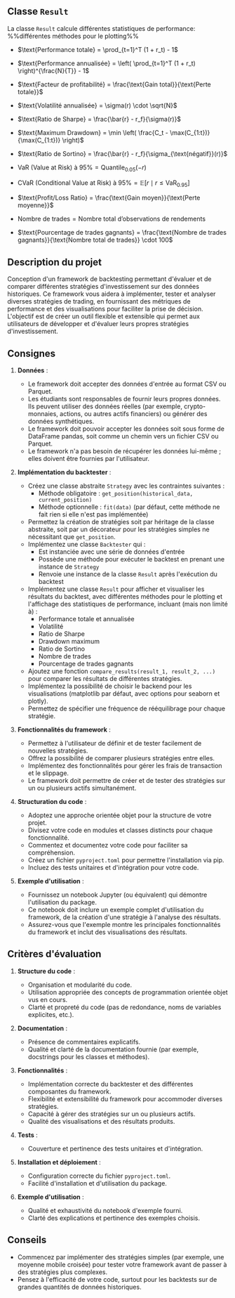 ## Classe `Result` 

La classe `Result` calcule différentes statistiques de performance: %%différentes méthodes pour le plotting%%

- $\text{Performance totale} = \prod_{t=1}^T (1 + r_t) - 1$

- $\text{Performance annualisée} = \left( \prod_{t=1}^T (1 + r_t) \right)^{\frac{N}{T}} - 1$

- $\text{Facteur de profitabilité} = \frac{\text{Gain total}}{\text{Perte totale}}$

- $\text{Volatilité annualisée} = \sigma(r) \cdot \sqrt{N}$

- $\text{Ratio de Sharpe} = \frac{\bar{r} - r_f}{\sigma(r)}$

- $\text{Maximum Drawdown} = \min \left( \frac{C_t - \max(C_{1:t})}{\max(C_{1:t})} \right)$

- $\text{Ratio de Sortino} = \frac{\bar{r} - r_f}{\sigma_{\text{négatif}}(r)}$

- $\text{VaR (Value at Risk) à 95\%} = \text{Quantile}_{0.05}(-r)$

- $\text{CVaR (Conditional Value at Risk) à 95\%} = \mathbb{E}[r \mid r \leq \text{VaR}_{0.95}]$

- $\text{Profit/Loss Ratio} = \frac{\text{Gain moyen}}{\text{Perte moyenne}}$

- $\text{Nombre de trades} = \text{Nombre total d’observations de rendements}$

- $\text{Pourcentage de trades gagnants} = \frac{\text{Nombre de trades gagnants}}{\text{Nombre total de trades}} \cdot 100$




## Description du projet

Conception d'un framework de backtesting permettant d'évaluer et de comparer différentes stratégies d'investissement sur des données historiques. Ce framework vous aidera à implémenter, tester et analyser diverses stratégies de trading, en fournissant des métriques de performance et des visualisations pour faciliter la prise de décision. L'objectif est de créer un outil flexible et extensible qui permet aux utilisateurs de développer et d'évaluer leurs propres stratégies d'investissement.

## Consignes

1. **Données** :
   - Le framework doit accepter des données d'entrée au format CSV ou Parquet.
   - Les étudiants sont responsables de fournir leurs propres données. Ils peuvent utiliser des données réelles (par exemple, crypto-monnaies, actions, ou autres actifs financiers) ou générer des données synthétiques.
   - Le framework doit pouvoir accepter les données soit sous forme de DataFrame pandas, soit comme un chemin vers un fichier CSV ou Parquet.
   - Le framework n'a pas besoin de récupérer les données lui-même ; elles doivent être fournies par l'utilisateur.

2. **Implémentation du backtester** :
   - Créez une classe abstraite `Strategy` avec les contraintes suivantes :
     - Méthode obligatoire : `get_position(historical_data, current_position)`
     - Méthode optionnelle : `fit(data)` (par défaut, cette méthode ne fait rien si elle n'est pas implémentée)
   - Permettez la création de stratégies soit par héritage de la classe abstraite, soit par un décorateur pour les stratégies simples ne nécessitant que `get_position`.
   - Implémentez une classe `Backtester` qui :
     - Est instanciée avec une série de données d'entrée
     - Possède une méthode pour exécuter le backtest en prenant une instance de `Strategy`
     - Renvoie une instance de la classe `Result` après l'exécution du backtest
   - Implémentez une classe `Result` pour afficher et visualiser les résultats du backtest, avec différentes méthodes pour le plotting et l'affichage des statistiques de performance, incluant (mais non limité à) :
     - Performance totale et annualisée
     - Volatilité
     - Ratio de Sharpe
     - Drawdown maximum
     - Ratio de Sortino
     - Nombre de trades
     - Pourcentage de trades gagnants
   - Ajoutez une fonction `compare_results(result_1, result_2, ...)` pour comparer les résultats de différentes stratégies.
   - Implémentez la possibilité de choisir le backend pour les visualisations (matplotlib par défaut, avec options pour seaborn et plotly).
   - Permettez de spécifier une fréquence de rééquilibrage pour chaque stratégie.

3. **Fonctionnalités du framework** :
   - Permettez à l'utilisateur de définir et de tester facilement de nouvelles stratégies.
   - Offrez la possibilité de comparer plusieurs stratégies entre elles.
   - Implémentez des fonctionnalités pour gérer les frais de transaction et le slippage.
   - Le framework doit permettre de créer et de tester des stratégies sur un ou plusieurs actifs simultanément.

4. **Structuration du code** :
   - Adoptez une approche orientée objet pour la structure de votre projet.
   - Divisez votre code en modules et classes distincts pour chaque fonctionnalité.
   - Commentez et documentez votre code pour faciliter sa compréhension.
   - Créez un fichier `pyproject.toml` pour permettre l'installation via pip.
   - Incluez des tests unitaires et d'intégration pour votre code.

5. **Exemple d'utilisation** :
   - Fournissez un notebook Jupyter (ou équivalent) qui démontre l'utilisation du package.
   - Ce notebook doit inclure un exemple complet d'utilisation du framework, de la création d'une stratégie à l'analyse des résultats.
   - Assurez-vous que l'exemple montre les principales fonctionnalités du framework et inclut des visualisations des résultats.

## Critères d'évaluation

1. **Structure du code** :
   - Organisation et modularité du code.
   - Utilisation appropriée des concepts de programmation orientée objet vus en cours.
   - Clarté et propreté du code (pas de redondance, noms de variables explicites, etc.).

2. **Documentation** :
   - Présence de commentaires explicatifs.
   - Qualité et clarté de la documentation fournie (par exemple, docstrings pour les classes et méthodes).

3. **Fonctionnalités** :
   - Implémentation correcte du backtester et des différentes composantes du framework.
   - Flexibilité et extensibilité du framework pour accommoder diverses stratégies.
   - Capacité à gérer des stratégies sur un ou plusieurs actifs.
   - Qualité des visualisations et des résultats produits.

4. **Tests** :
   - Couverture et pertinence des tests unitaires et d'intégration.

5. **Installation et déploiement** :
   - Configuration correcte du fichier `pyproject.toml`.
   - Facilité d'installation et d'utilisation du package.

6. **Exemple d'utilisation** :
   - Qualité et exhaustivité du notebook d'exemple fourni.
   - Clarté des explications et pertinence des exemples choisis.

## Conseils

- Commencez par implémenter des stratégies simples (par exemple, une moyenne mobile croisée) pour tester votre framework avant de passer à des stratégies plus complexes.
- Pensez à l'efficacité de votre code, surtout pour les backtests sur de grandes quantités de données historiques.
